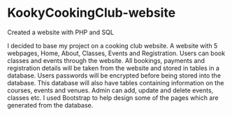 # KookyCookingClub-website
Created a website with PHP and SQL

I decided to base my project on a cooking club website. A website with 5 webpages, Home, About, Classes, Events and Registration. 
Users can book classes and events through the website. 
All bookings, payments and registration details will be taken from the website and stored in tables in a database.
Users passwords will be encrypted before being stored into the database.
This database will also have tables containing information on the courses, events and venues.
Admin can add, update and delete events, classes etc.
I used Bootstrap to help design some of the pages which are generated from the database.
